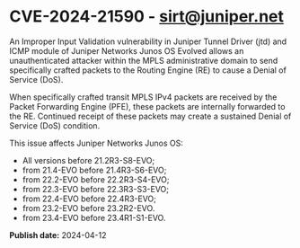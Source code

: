 # CVE-2024-21590 - sirt@juniper.net

An Improper Input Validation vulnerability in Juniper Tunnel Driver (jtd) and ICMP module of Juniper Networks Junos OS Evolved allows an unauthenticated attacker within the MPLS administrative domain to send specifically crafted packets to the Routing Engine (RE) to cause a Denial of Service (DoS). 

When specifically crafted transit MPLS IPv4 packets are received by the Packet Forwarding Engine (PFE), these packets are internally forwarded to the RE. Continued receipt of these packets may create a sustained Denial of Service (DoS) condition.

This issue affects Juniper Networks Junos OS:

  *  All versions before 21.2R3-S8-EVO;
  *  from 21.4-EVO before 21.4R3-S6-EVO;
  *  from 22.2-EVO before 22.2R3-S4-EVO;
  *  from 22.3-EVO before 22.3R3-S3-EVO;
  *  from 22.4-EVO before 22.4R3-EVO;
  *  from 23.2-EVO before 23.2R2-EVO.
  *  from 23.4-EVO before 23.4R1-S1-EVO.

**Publish date:** 2024-04-12
